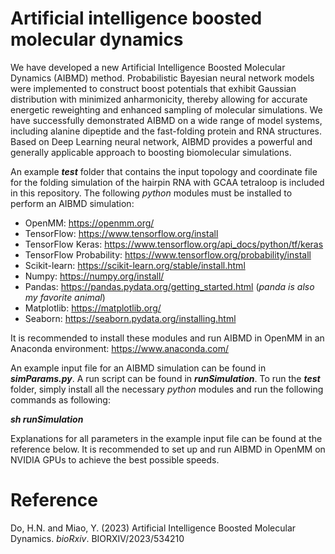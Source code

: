 # Artificial intelligence boosted molecular dynamics
We have developed a new Artificial Intelligence Boosted Molecular Dynamics (AIBMD) method. Probabilistic Bayesian neural network models were implemented to construct boost potentials that exhibit Gaussian distribution with minimized anharmonicity, thereby allowing for accurate energetic reweighting and enhanced sampling of molecular simulations. We have successfully demonstrated AIBMD on a wide range of model systems, including alanine dipeptide and the fast-folding protein and RNA structures. Based on Deep Learning neural network, AIBMD provides a powerful and generally applicable approach to boosting biomolecular simulations.

An example ***test*** folder that contains the input topology and coordinate file for the folding simulation of the hairpin RNA with GCAA tetraloop is included in this repository. The following *python* modules must be installed to perform an AIBMD simulation:
* OpenMM: https://openmm.org/
* TensorFlow: https://www.tensorflow.org/install
* TensorFlow Keras: https://www.tensorflow.org/api_docs/python/tf/keras
* TensorFlow Probability: https://www.tensorflow.org/probability/install
* Scikit-learn: https://scikit-learn.org/stable/install.html
* Numpy: https://numpy.org/install/
* Pandas: https://pandas.pydata.org/getting_started.html (*panda is also my favorite animal*)
* Matplotlib: https://matplotlib.org/
* Seaborn: https://seaborn.pydata.org/installing.html

It is recommended to install these modules and run AIBMD in OpenMM in an Anaconda environment: https://www.anaconda.com/

An example input file for an AIBMD simulation can be found in ***simParams.py***. A run script can be found in ***runSimulation***. To run the ***test*** folder, simply install all the necessary *python* modules and run the following commands as following:

***sh runSimulation***

Explanations for all parameters in the example input file can be found at the reference below. It is recommended to set up and run AIBMD in OpenMM on NVIDIA GPUs to achieve the best possible speeds.

# Reference
Do, H.N. and Miao, Y. (2023) Artificial Intelligence Boosted Molecular Dynamics. *bioRxiv*. BIORXIV/2023/534210

